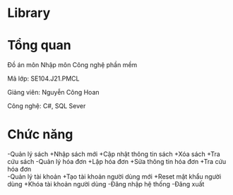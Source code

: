# Library
# Tổng quan
Đồ án môn Nhập môn Công nghệ phần mềm

Mã lớp: SE104.J21.PMCL

Giảng viên: Nguyễn Công Hoan

Công nghệ: C#, SQL Sever
# Chức năng
-Quản lý sách
    +Nhập sách mới
    +Cập nhật thông tin sách
    +Xóa sách
    +Tra cứu sách
-Quản lý hóa đơn
    +Lập hóa đơn
    +Sửa thông tin hóa đơn
    +Tra cứu hóa đơn  
-Quản lý tài khoản
    +Tạo tài khoản người dùng mới
    +Reset mật khẩu người dùng
    +Khóa tài khoản người dùng
-Đăng nhập hệ thống
-Đăng xuất
